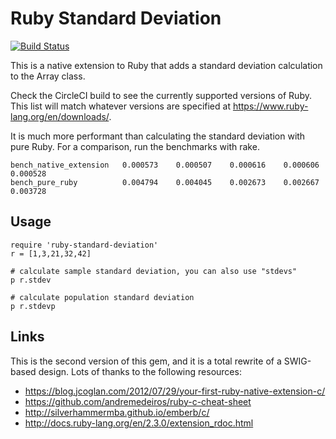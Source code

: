# Ruby Standard Deviation

[![Build Status](https://travis-ci.org/corybuecker/ruby-standard-deviation.svg)](https://travis-ci.org/corybuecker/ruby-standard-deviation)

This is a native extension to Ruby that adds a standard deviation calculation to the Array class.

Check the CircleCI build to see the currently supported versions of Ruby. This list will match whatever versions are specified at https://www.ruby-lang.org/en/downloads/.

It is much more performant than calculating the standard deviation with pure Ruby. For a comparison, run the benchmarks with rake.

    bench_native_extension   0.000573	 0.000507	 0.000616	 0.000606	 0.000528
    bench_pure_ruby          0.004794	 0.004045	 0.002673	 0.002667	 0.003728

## Usage

    require 'ruby-standard-deviation'
    r = [1,3,21,32,42]

    # calculate sample standard deviation, you can also use "stdevs"
    p r.stdev

    # calculate population standard deviation
    p r.stdevp

## Links

This is the second version of this gem, and it is a total rewrite of a SWIG-based design. Lots of thanks to the following resources:

* https://blog.jcoglan.com/2012/07/29/your-first-ruby-native-extension-c/
* https://github.com/andremedeiros/ruby-c-cheat-sheet
* http://silverhammermba.github.io/emberb/c/
* http://docs.ruby-lang.org/en/2.3.0/extension_rdoc.html
